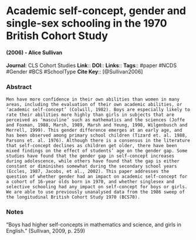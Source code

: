 # Academic self-concept, gender and single-sex schooling in the 1970 British Cohort Study
#### (2006) - Alice Sullivan
**Journal**: CLS Cohort Studies
**Link**:: 
**DOI**:: 
**Links**:: 
**Tags**:: #paper #NCDS #Gender #BCS #SchoolType 
**Cite Key**:: [@Sullivan2006]

### Abstract

```
Men have more confidence in their own abilities than women in many areas, including the evaluation of their own academic abilities, or ‘academic self-concept’ (Colwill, 1982). Boys are especially likely to rate their abilities more highly than girls in subjects that are perceived as ‘masculine’ such as mathematics and the sciences (Joffe and Foxman, 1988, Marsh, 1989, Marsh and Yeung, 1998, Wilgenbusch and Merrell, 1999). This gender difference emerges at an early age, and has been observed among primary school children (Tizard et. al. 1988, Parsons et. al. 1976). Although there is a consensus in the literature that self-concept declines as children get older, there have been mixed findings on the effect of students’ age on the gender gap. Some studies have found that the gender gap in self-concept increases during adolescence, while others have found that the gap is either constant or diminishes somewhat during the secondary school years (Eccles, 1987, Jacobs, et al., 2002). This paper addresses the question of whether gender had an impact on academic self-concept for a cohort of 16-year olds born in 1970, and whether singlesex and selective schooling had any impact on self-concept for boys or girls. We are able to use previously unanalysed data from the 1986 sweep of the longitudinal British Cohort Study 1970 (BCS70).
```

### Notes

“Boys had higher self-concepts in mathematics and science, and girls in English.” (Sullivan, 2009, p. 259)